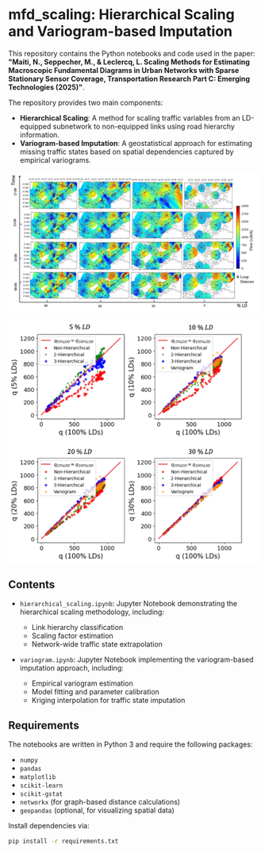 # mfd_scaling: Hierarchical Scaling and Variogram-based Imputation

This repository contains the Python notebooks and code used in the paper:
**"Maiti, N., Seppecher, M., & Leclercq, L. Scaling Methods for Estimating Macroscopic Fundamental Diagrams in Urban Networks with Sparse Stationary Sensor Coverage, Transportation Research Part C: Emerging Technologies (2025)"**.

The repository provides two main components:
- **Hierarchical Scaling**: A method for scaling traffic variables from an LD-equipped subnetwork to non-equipped links using road hierarchy information.
- **Variogram-based Imputation**: A geostatistical approach for estimating missing traffic states based on spatial dependencies captured by empirical variograms.

![[Variogram](https://github.com/licit-lab/mfd_scaling/main/pictures/variogram.jpg?raw=true)](https://github.com/licit-lab/mfd_scaling/blob/main/pictures/variogram.jpg)

![Hierarchical Scaling results](https://github.com/licit-lab/mfd_scaling/blob/main/pictures/eq_neq_flow.jpg)

## Contents

- `hierarchical_scaling.ipynb`: Jupyter Notebook demonstrating the hierarchical scaling methodology, including:
  - Link hierarchy classification
  - Scaling factor estimation
  - Network-wide traffic state extrapolation

- `variogram.ipynb`: Jupyter Notebook implementing the variogram-based imputation approach, including:
  - Empirical variogram estimation
  - Model fitting and parameter calibration
  - Kriging interpolation for traffic state imputation

## Requirements

The notebooks are written in Python 3 and require the following packages:

- `numpy`
- `pandas`
- `matplotlib`
- `scikit-learn`
- `scikit-gstat`
- `networkx` (for graph-based distance calculations)
- `geopandas` (optional, for visualizing spatial data)

Install dependencies via:

```bash
pip install -r requirements.txt
